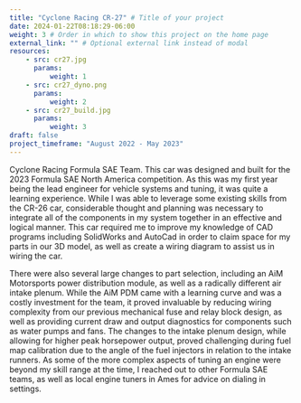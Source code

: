 ```yaml
---
title: "Cyclone Racing CR-27" # Title of your project
date: 2024-01-22T08:18:29-06:00
weight: 3 # Order in which to show this project on the home page
external_link: "" # Optional external link instead of modal
resources:
    - src: cr27.jpg
      params:
          weight: 1
    - src: cr27_dyno.png
      params:
          weight: 2
    - src: cr27_build.jpg
      params:
          weight: 3
draft: false
project_timeframe: "August 2022 - May 2023"
---
```


Cyclone Racing Formula SAE Team. This car was designed and built for the 2023 Formula SAE North America competition. As this was my first year being the lead engineer for vehicle systems and tuning, it was quite a learning experience. While I was able to leverage some existing skills from the CR-26 car, considerable thought and planning was necessary to integrate all of the components in my system together in an effective and logical manner. This car required me to improve my knowledge of CAD programs including SolidWorks and AutoCad in order to claim space for my parts in our 3D model, as well as create a wiring diagram to assist us in wiring the car. 

There were also several large changes to part selection, including an AiM Motorsports power distribution module, as well as a radically different air intake plenum. While the AiM PDM came with a learning curve and was a costly investment for the team, it proved invaluable by reducing wiring complexity from our previous mechanical fuse and relay block design, as well as providing current draw and output diagnostics for components such as water pumps and fans. The changes to the intake plenum design, while allowing for higher peak horsepower output, proved challenging during fuel map calibration due to the angle of the fuel injectors in relation to the intake runners. As some of the more complex aspects of tuning an engine were beyond my skill range at the time, I reached out to other Formula SAE teams, as well as local engine tuners in Ames for advice on dialing in settings.